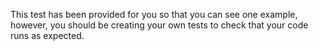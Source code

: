 This test has been provided for you so that you can see one example, however, 
you should be creating your own tests to check that your code runs as expected.
